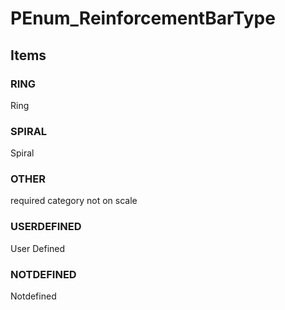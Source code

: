 # PEnum_ReinforcementBarType
<!-- end of short definition -->

## Items

### RING
Ring

### SPIRAL
Spiral

### OTHER
required category not on scale

### USERDEFINED
User Defined

### NOTDEFINED
Notdefined
